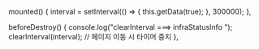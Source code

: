   mounted() {
    interval = setInterval(() => {
      this.getData(true);
    }, 300000);
  },

  beforeDestroy() {
    console.log("clearInterval ===> infraStatusInfo ");
    clearInterval(interval); // 페이지 이동 시 타이머 중지
  },